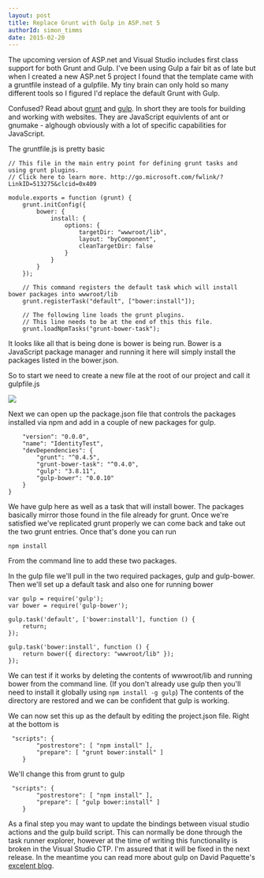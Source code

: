 ```yaml
---
layout: post
title: Replace Grunt with Gulp in ASP.net 5
authorId: simon_timms
date: 2015-02-20
---
```

The upcoming version of ASP.net and Visual Studio includes first class support for both Grunt and Gulp. I've been using Gulp a fair bit as of late but when I created a new ASP.net 5 project I found that the template came with a gruntfile instead of a gulpfile. My tiny brain can only hold so many different tools so I figured I'd replace the default Grunt with Gulp.

Confused? Read about [grunt](http://gruntjs.com/) and [gulp](http://gulpjs.com/). In short they are tools for building and working with websites. They are JavaScript equivlents of ant or gnumake - alghough obviously with a lot of specific capabilities for JavaScript. 

The gruntfile.js is pretty basic

```
// This file in the main entry point for defining grunt tasks and using grunt plugins.
// Click here to learn more. http://go.microsoft.com/fwlink/?LinkID=513275&clcid=0x409

module.exports = function (grunt) {
    grunt.initConfig({
        bower: {
            install: {
                options: {
                    targetDir: "wwwroot/lib",
                    layout: "byComponent",
                    cleanTargetDir: false
                }
            }
        }
    });

    // This command registers the default task which will install bower packages into wwwroot/lib
    grunt.registerTask("default", ["bower:install"]);

    // The following line loads the grunt plugins.
    // This line needs to be at the end of this this file.
    grunt.loadNpmTasks("grunt-bower-task");
```

It looks like all that is being done is bower is being run. Bower is a JavaScript package manager and running it here will simply install the packages listed in the bower.json. 

So to start we need to create a new file at the root of our project and call it gulpfile.js

![](http://i.imgur.com/9KiNPBs.png)

Next we can open up the package.json file that controls the packages installed via npm and add in a couple of new packages for gulp.

```
    "version": "0.0.0",
    "name": "IdentityTest",
    "devDependencies": {
        "grunt": "^0.4.5",
        "grunt-bower-task": "^0.4.0",
        "gulp": "3.8.11",
        "gulp-bower": "0.0.10"
    }
}
```

We have gulp here as well as a task that will install bower. The packages basically mirror those found in the file already for grunt. Once we're satisfied we've replicated grunt properly we can come back and take out the two grunt entries. Once that's done you can run 

```
npm install
```
   
From the command line to add these two packages. 

In the gulp file we'll pull in the two required packages, gulp and gulp-bower. Then we'll set up a default task and also one for running bower

```
var gulp = require('gulp');
var bower = require('gulp-bower');

gulp.task('default', ['bower:install'], function () {
    return;
});

gulp.task('bower:install', function () {
    return bower({ directory: "wwwroot/lib" });
});
```

We can test if it works by deleting the contents of wwwroot/lib and running bower from the command line. (If you don't already use gulp then you'll need to install it globally using ```npm install -g gulp```) The contents of the directory are restored and we can be confident that gulp is working. 

We can now set this up as the default by editing the project.json file. Right at the bottom is 
```
 "scripts": {
        "postrestore": [ "npm install" ],
        "prepare": [ "grunt bower:install" ]
    }
```

We'll change this from grunt to gulp

```
 "scripts": {
        "postrestore": [ "npm install" ],
        "prepare": [ "gulp bower:install" ]
    }
```

As a final step you may want to update the bindings between visual studio actions and the gulp build script. This can normally be done through the task runner explorer, however at the time of writing this functionality is broken in the Visual Studio CTP. I'm assured that it will be fixed in the next release. In the meantime you can read more about gulp on David Paquette's [excelent blog](http://www.davepaquette.com/archive/2014/10/08/how-to-use-gulp-in-visual-studio.aspx).
